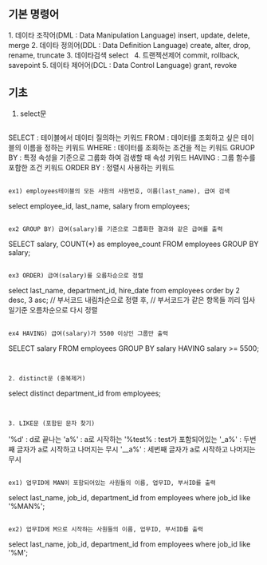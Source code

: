 ## 기본 명령어 
1. 데이타 조작어(DML : Data Manipulation Language)
 insert, update, delete, merge
2. 데이타 정의어(DDL : Data Definition Language)
 create, alter, drop, rename, truncate
3. 데이타검색
 select
 
4. 트랜젝션제어
 commit, rollback, savepoint
5. 데이타 제어어(DCL : Data Control Language)
 grant, revoke


## 기초
1. select문
   ```
SELECT : 테이블에서 데이터 질의하는 키워드 
FROM : 데이터를 조회하고 싶은 테이블의 이름을 정하는 키워드
WHERE : 데이터를 조회하는 조건을 적는 키워드
GRUOP BY : 특정 속성을 기준으로 그룹화 하여 검샋할 때 속성 키워드
HAVING : 그룹 함수를 포함한 조건 키워드
ORDER BY : 정렬시 사용하는 키워드
   ```

ex1) employees테이블의 모든 사원의 사원번호, 이름(last_name), 급여 검색
```
select employee_id, last_name, salary 
from employees;
```

ex2 GROUP BY) 급여(salary)를 기준으로 그룹화한 결과와 같은 급여를 출력
```
SELECT salary, COUNT(*) as employee_count
FROM employees
GROUP BY salary;
```

ex3 ORDER) 급여(salary)를 오름차순으로 정렬
```
select last_name, department_id, hire_date
from employees
order by 2 desc, 3 asc;
// 부서코드 내림차순으로 정렬 후,
// 부서코드가 같은 항목들 끼리 입사일기준 오름차순으로 다시 정렬
```

ex4 HAVING) 급여(salary)가 5500 이상인 그룹만 출력
```
SELECT salary
FROM employees
GROUP BY salary
HAVING salary >= 5500;
```


2. distinct문 (중복제거)
```
select distinct department_id from employees;
```


3. LIKE문 (포함된 문자 찾기)
```
'%d' : d로 끝나는
'a%' : a로 시작하는
'%test% : test가 포함되어있는
'_a%' : 두번째 글자가 a로 시작하고 나머지는 무시
'__a%' : 세번째 글자가 a로 시작하고 나머지는 무시 
```

ex1) 업무ID에 MAN이 포함되어있는 사원들의 이름, 업무ID, 부서ID를 출력
```
select last_name, job_id, department_id
from employees
where job_id like '%MAN%';
```

ex2) 업무ID에 M으로 시작하는 사원들의 이름, 업무ID, 부서ID를 출력
```
select last_name, job_id, department_id
from employees
where job_id like '%M';
```


